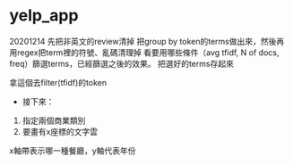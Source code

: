 # yelp_app

20201214 
先把非英文的review清掉
把group by token的terms做出來，然後再用regex把term裡的符號、亂碼清理掉
看要用哪些條件（avg tfidf, N of docs, freq）篩選terms，已經篩選之後的效果。
把選好的terms存起來

拿這個去filter(tfidf)的token
* 接下來：
1. 指定兩個商業類別
2. 要畫有x座標的文字雲

x軸帶表示哪一種餐廳，y軸代表年份